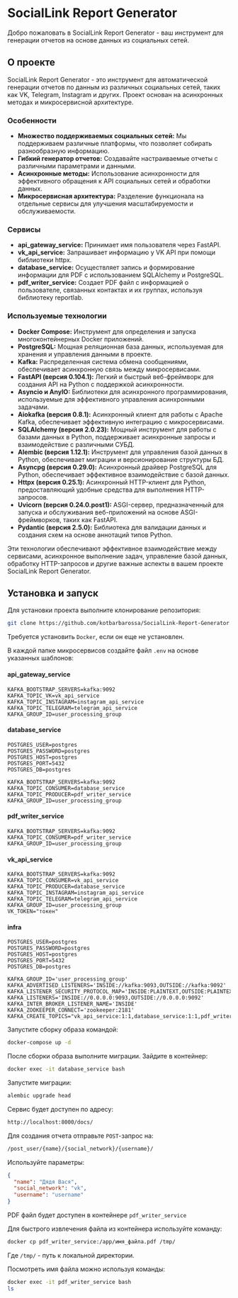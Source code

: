 # SocialLink Report Generator

Добро пожаловать в SocialLink Report Generator - ваш инструмент для генерации отчетов на основе данных из социальных сетей.

## О проекте

SocialLink Report Generator - это инструмент для автоматической генерации отчетов по данным из различных социальных сетей, таких как VK, Telegram, Instagram и других. Проект основан на асинхронных методах и микросервисной архитектуре.

### Особенности

- **Множество поддерживаемых социальных сетей:** Мы поддерживаем различные платформы, что позволяет собирать разнообразную информацию.
- **Гибкий генератор отчетов:** Создавайте настраиваемые отчеты с различными параметрами и данными.
- **Асинхронные методы:** Использование асинхронности для эффективного обращения к API социальных сетей и обработки данных.
- **Микросервисная архитектура:** Разделение функционала на отдельные сервисы для улучшения масштабируемости и обслуживаемости.

### Сервисы

- **api_gateway_service:** Принимает имя пользователя через FastAPI.
- **vk_api_service:** Запрашивает информацию у VK API при помощи библиотеки httpx.
- **database_service:** Осуществляет запись и формирование информации для PDF с использованием SQLAlchemy и PostgreSQL.
- **pdf_writer_service:** Создает PDF файл с информацией о пользователе, связанных контактах и их группах, используя библиотеку reportlab.

### Используемые технологии

- **Docker Compose:** Инструмент для определения и запуска многоконтейнерных Docker приложений.
- **PostgreSQL:** Мощная реляционная база данных, используемая для хранения и управления данными в проекте.
- **Kafka:** Распределенная система обмена сообщениями, обеспечивает асинхронную связь между микросервисами.
- **FastAPI (версия 0.104.1):** Легкий и быстрый веб-фреймворк для создания API на Python с поддержкой асинхронности.
- **Asyncio и AnyIO:** Библиотеки для асинхронного программирования, используемые для эффективного управления асинхронными задачами.
- **Aiokafka (версия 0.8.1):** Асинхронный клиент для работы с Apache Kafka, обеспечивает эффективную интеграцию с микросервисами.
- **SQLAlchemy (версия 2.0.23):** Мощный инструмент для работы с базами данных в Python, поддерживает асинхронные запросы и взаимодействие с различными СУБД.
- **Alembic (версия 1.12.1):** Инструмент для управления базой данных в Python, обеспечивает миграции и версионирование структуры БД.
- **Asyncpg (версия 0.29.0):** Асинхронный драйвер PostgreSQL для Python, обеспечивает эффективное взаимодействие с базой данных.
- **Httpx (версия 0.25.1):** Асинхронный HTTP-клиент для Python, предоставляющий удобные средства для выполнения HTTP-запросов.
- **Uvicorn (версия 0.24.0.post1):** ASGI-сервер, предназначенный для запуска и обслуживания веб-приложений на основе ASGI-фреймворков, таких как FastAPI.
- **Pydantic (версия 2.5.0):** Библиотека для валидации данных и создания схем на основе аннотаций типов Python.

Эти технологии обеспечивают эффективное взаимодействие между сервисами, асинхронное выполнение задач, управление базой данных, обработку HTTP-запросов и другие важные аспекты в вашем проекте SocialLink Report Generator.

## Установка и запуск
Для установки проекта выполните клонирование репозитория:

```bash
git clone https://github.com/kotbarbarossa/SocialLink-Report-Generator.git
```

Требуется установить ```Docker```, если он еще не установлен.

В каждой папке микросервисов создайте файл ```.env``` на основе указанных шаблонов:

####  api_gateway_service

```plaintext
KAFKA_BOOTSTRAP_SERVERS=kafka:9092
KAFKA_TOPIC_VK=vk_api_service
KAFKA_TOPIC_INSTAGRAM=instagram_api_service
KAFKA_TOPIC_TELEGRAM=telegram_api_service
KAFKA_GROUP_ID=user_processing_group
```

####  database_service

```plaintext
POSTGRES_USER=postgres
POSTGRES_PASSWORD=postgres
POSTGRES_HOST=postgres
POSTGRES_PORT=5432
POSTGRES_DB=postgres

KAFKA_BOOTSTRAP_SERVERS=kafka:9092
KAFKA_TOPIC_CONSUMER=database_service
KAFKA_TOPIC_PRODUCER=pdf_writer_service
KAFKA_GROUP_ID=user_processing_group
```

####  pdf_writer_service

```plaintext
KAFKA_BOOTSTRAP_SERVERS=kafka:9092
KAFKA_TOPIC_CONSUMER=pdf_writer_service
KAFKA_GROUP_ID=user_processing_group
```

####  vk_api_service

```plaintext
KAFKA_BOOTSTRAP_SERVERS=kafka:9092
KAFKA_TOPIC_CONSUMER=vk_api_service
KAFKA_TOPIC_PRODUCER=database_service
KAFKA_TOPIC_INSTAGRAM=instagram_api_service
KAFKA_TOPIC_TELEGRAM=telegram_api_service
KAFKA_GROUP_ID=user_processing_group
VK_TOKEN="токен"
```

####  infra

```plaintext
POSTGRES_USER=postgres
POSTGRES_PASSWORD=postgres
POSTGRES_HOST=postgres
POSTGRES_PORT=5432
POSTGRES_DB=postgres

KAFKA_GROUP_ID='user_processing_group'
KAFKA_ADVERTISED_LISTENERS='INSIDE://kafka:9093,OUTSIDE://kafka:9092'
KAFKA_LISTENER_SECURITY_PROTOCOL_MAP='INSIDE:PLAINTEXT,OUTSIDE:PLAINTEXT'
KAFKA_LISTENERS='INSIDE://0.0.0.0:9093,OUTSIDE://0.0.0.0:9092'
KAFKA_INTER_BROKER_LISTENER_NAME='INSIDE'
KAFKA_ZOOKEEPER_CONNECT='zookeeper:2181'
KAFKA_CREATE_TOPICS="vk_api_service:1:1,database_service:1:1,pdf_writer_service:1:1"
```

Запустите сборку образа командой:

```bash
docker-compose up -d
```

После сборки образа выполните миграции. Зайдите в контейнер:

```bash
docker exec -it database_service bash
```

Запустите миграции:

```bash
alembic upgrade head
```

Сервис будет доступен по адресу:

```bash
http://localhost:8000/docs/
```

Для создания отчета отправьте ```POST```-запрос на:

```bash
/post_user/{name}/{social_network}/{username}/
```

Используйте параметры:

```json
{
  "name": "Дядя Вася",
  "social_network": "vk",
  "username": "username"
}
```

PDF файл будет доступен в контейнере ```pdf_writer_service```

Для быстрого извлечения файла из контейнера используйте команду:

```bash
docker cp pdf_writer_service:/app/имя_файла.pdf /tmp/
```

Где ```/tmp/``` - путь к локальной директории.

Посмотреть имя файла можно используя команды:

```bash
docker exec -it pdf_writer_service bash
ls
```